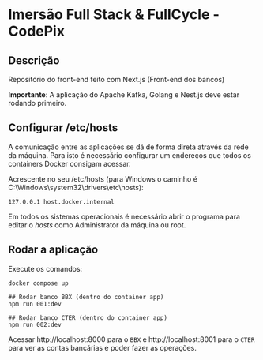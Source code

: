 # Imersão Full Stack & FullCycle - CodePix

## Descrição

Repositório do front-end feito com Next.js (Front-end dos bancos)

**Importante**: A aplicação do Apache Kafka, Golang e Nest.js deve estar rodando primeiro.

## Configurar /etc/hosts

A comunicação entre as aplicações se dá de forma direta através da rede da máquina.
Para isto é necessário configurar um endereços que todos os containers Docker consigam acessar.

Acrescente no seu /etc/hosts (para Windows o caminho é C:\Windows\system32\drivers\etc\hosts):

```
127.0.0.1 host.docker.internal
```

Em todos os sistemas operacionais é necessário abrir o programa para editar o _hosts_ como Administrator da máquina ou root.

## Rodar a aplicação

Execute os comandos:

```
docker compose up

## Rodar banco BBX (dentro do container app)
npm run 001:dev

## Rodar banco CTER (dentro do container app)
npm run 002:dev
```

Acessar http://localhost:8000 para o `BBX` e http://localhost:8001 para o `CTER` para ver as contas bancárias e poder fazer as operações.

##

